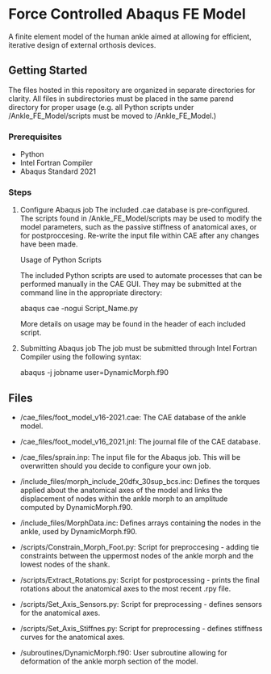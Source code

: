 # Force Controlled Abaqus FE Model

A finite element model of the human ankle aimed at allowing for efficient, iterative design of external orthosis devices.

## Getting Started

The files hosted in this repository are organized in separate directories for clarity. All files in subdirectories must be
placed in the same parend directory for proper usage (e.g. all Python scripts under /Ankle_FE_Model/scripts must be moved to /Ankle_FE_Model.)

### Prerequisites
- Python
- Intel Fortran Compiler
- Abaqus Standard 2021

### Steps
1. Configure Abaqus job
    The included .cae database is pre-configured. The scripts found in /Ankle_FE_Model/scripts may be used to modify the model parameters,
    such as the passive stiffness of anatomical axes, or for postproccesing. Re-write the input file within CAE after any changes have been made.

    Usage of Python Scripts

    The included Python scripts are used to automate processes that can be performed manually in the CAE GUI. They may be submitted at the command line
    in the appropriate directory:

    abaqus cae -nogui Script_Name.py

    More details on usage may be found in the header of each included script.

2. Submitting Abaqus job
    The job must be submitted through Intel Fortran Compiler using the following syntax:

    abaqus -j jobname user=DynamicMorph.f90

## Files
- /cae_files/foot_model_v16-2021.cae: The CAE database of the ankle model.
- /cae_files/foot_model_v16_2021.jnl: The journal file of the CAE database.
- /cae_files/sprain.inp: The input file for the Abaqus job. This will be overwritten should you decide to configure your own job.

- /include_files/morph_include_20dfx_30sup_bcs.inc: Defines the torques applied about the anatomical axes of the model and links the displacement of nodes within the ankle morph to an amplitude computed by DynamicMorph.f90.
- /include_files/MorphData.inc: Defines arrays containing the nodes in the ankle, used by DynamicMorph.f90.

- /scripts/Constrain_Morph_Foot.py: Script for preproccesing - adding tie constraints between the uppermost nodes of the ankle morph and the lowest nodes of the shank.
- /scripts/Extract_Rotations.py: Script for postprocessing - prints the final rotations about the anatomical axes to the most recent .rpy file.
- /scripts/Set_Axis_Sensors.py: Script for preprocessing - defines sensors for the anatomical axes.
- /scripts/Set_Axis_Stiffnes.py: Script for preprocessing - defines stiffness curves for the anatomical axes.

- /subroutines/DynamicMorph.f90: User subroutine allowing for deformation of the ankle morph section of the model.